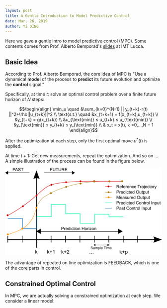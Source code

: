 ```yaml
---
layout: post
title: A Gentle Introduction to Model Predictive Control
date: Mar. 26, 2019
author: Yi DING
---
```


Here we gave a gentle intro to model predictive control (MPC). Some contents comes from Prof. Alberto Bemporad's [slides](http://cse.lab.imtlucca.it/~bemporad/teaching/ac/pdf/AC2-10-MPC.pdf) at IMT Lucca.

## Basic Idea

According to Prof. Alberto Bemporad, the core idea of MPC is "Use a dynamical **model** of the process to **predict** its future evolution and optimize the **control** signal."

Specifically, at time $t$: solve an optimal control problem over a finite future horizon of $N$ steps:

$$\begin{align} \min_u \quad &\sum_{k=0}^{N-1} || y_{t+k}-r(t) ||^2+\rho||u_{t+k}||^2  \\ \text{s.t.} \quad &x_{t+k+1} = f(x_{t+k},u_{t+k})  \\ &y_{t+k} = g(x_{t+k}) \\ &u_{\text{min}} ≤ u_{t+k} ≤ u_{\text{min}} \\ &y_{\text{min}} ≤ y_{t+k} ≤ y_{\text{min}} \\ & x_t = x(t), k =0,...,N − 1 \end{align}$$

After the optimization at each step, only the first optimal move $u^*(t)$ is applied.

At time $t+1$: Get new measurements, repeat the optimization. And so on … A simple illustration of the process can be found in the figure below.

<center> <img src="figures/1920px-MPC_scheme_basic.svg.png"  alt="mpc" width=600>
</center>

The advantage of repeated on‐line optimization is FEEDBACK, which is one of the core parts in control.

## Constrained Optimal Control

In MPC, we are actually solving a constrained optimization at each step. We consider a linear model:



